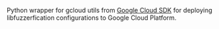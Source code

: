 Python wrapper for gcloud utils from [Google Cloud SDK](https://https://cloud.google.com/sdk/) for deploying libfuzzerfication configurations to Google Cloud Platform.

